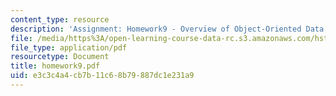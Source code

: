 ```yaml
---
content_type: resource
description: 'Assignment: Homework9 - Overview of Object-Oriented Data Management'
file: /media/https%3A/open-learning-course-data-rc.s3.amazonaws.com/hst-952-computing-for-biomedical-scientists-fall-2002/e3c3c4a4cb7b11c68b79887dc1e231a9_homework9.pdf
file_type: application/pdf
resourcetype: Document
title: homework9.pdf
uid: e3c3c4a4-cb7b-11c6-8b79-887dc1e231a9
---
```

